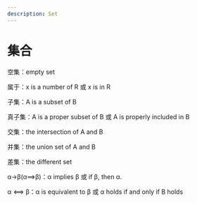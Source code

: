 ```yaml
---
description: Set
---
```


# 集合

空集：empty set

属于：x is a number of R 或 x is in R

子集：A is a subset of B

真子集：A is a proper subset of B 或 A is properly included in B

交集：the intersection of A and B

并集：the union set of A and B

差集：the different set

α→β\(α==&gt;β\)：α implies β 或 if β, then α.

α &lt;==&gt; β：α is equivalent to β 或 α holds if and only if B holds

